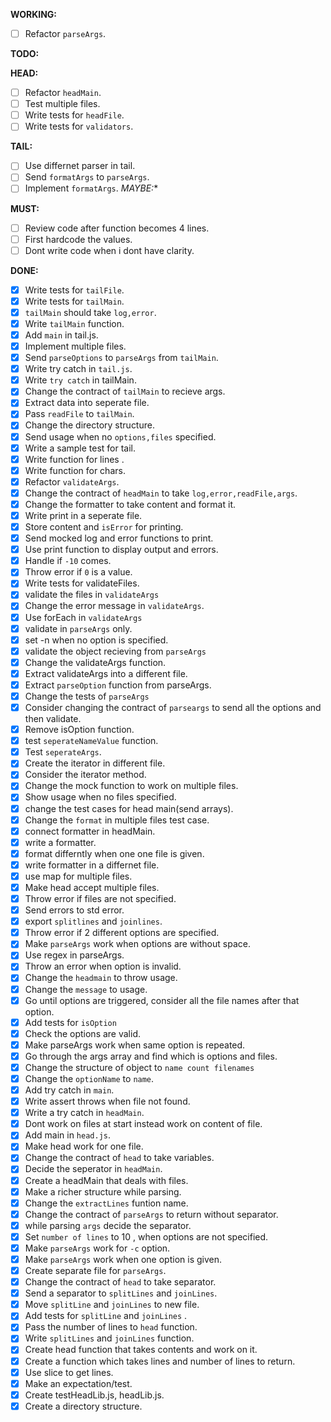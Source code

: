 **WORKING:**
- [ ] Refactor `parseArgs`.

**TODO:**

**HEAD:**
- [ ] Refactor `headMain`.
- [ ] Test multiple files.
- [ ] Write tests for `headFile`.
- [ ] Write tests for `validators`.

**TAIL:**

- [ ] Use differnet parser in tail.
- [ ] Send `formatArgs` to `parseArgs`.
- [ ] Implement `formatArgs`.
**MAYBE*:**

**MUST:**
- [ ] Review code after function becomes 4 lines.
- [ ] First hardcode the values.
- [ ] Dont write code when i dont have clarity.

**DONE:**
- [x] Write tests for `tailFile`.
- [x] Write tests for `tailMain`.
- [x] `tailMain` should take `log,error`.
- [x] Write `tailMain` function.
- [x] Add `main` in tail.js.
- [x] Implement multiple files.
- [x] Send `parseOptions` to `parseArgs` from `tailMain`.
- [x] Write try catch in `tail.js`.
- [x] Write `try catch` in tailMain.
- [x] Change the contract of `tailMain` to recieve args.
- [x] Extract data into seperate file.
- [x] Pass `readFile` to `tailMain`.
- [x] Change the directory structure.
- [x] Send usage when no `options,files` specified.
- [x] Write a sample test for tail.
- [x] Write function for lines .
- [x] Write function for chars.
- [x] Refactor `validateArgs`.
- [x] Change the contract of `headMain` to take `log,error,readFile,args`.
- [x] Change the formatter to take content and format it.
- [x] Write print in a seperate file.
- [x] Store content and `isError` for printing.
- [x] Send mocked log and error functions to print.
- [x] Use print function to display output and errors.
- [x] Handle if `-10` comes.
- [x] Throw error if `0` is a value.
- [x] Write tests for validateFiles.
- [x] validate the files in `validateArgs`
- [x] Change the error message in `validateArgs`.
- [x] Use forEach in `validateArgs`
- [x] validate in `parseArgs` only.
- [x] set -n when no option is specified.
- [x] validate the object recieving from `parseArgs`
- [x] Change the validateArgs function.
- [x] Extract validateArgs into a different file.
- [x] Extract `parseOption` function from parseArgs.
- [x] Change the tests of `parseArgs`
- [x] Consider changing the contract of `parseargs` to send all the options and then validate.
- [x] Remove isOption function.
- [x] test `seperateNameValue` function.
- [x] Test `seperateArgs`.
- [x] Create the iterator in different file.
- [x] Consider the iterator method.
- [x] Change the mock function to work on multiple files.
- [x] Show usage when no files specified.
- [x] change the test cases for head main(send arrays).
- [x] Change the `format` in multiple files test case.
- [x] connect formatter in headMain.
- [x] write a formatter.
- [x] format differntly when one one file is given.
- [x] write formatter in a differnet file.
- [x] use map for multiple files.
- [x] Make head accept multiple files.
- [x] Throw error if files are not specified.
- [x] Send errors to std error.
- [x] export `splitlines` and `joinlines`.
- [x] Throw error if 2 different options are specified.
- [x] Make `parseArgs` work when options are without space.
- [x] Use regex in parseArgs.
- [x] Throw an error when option is invalid.
- [x] Change the `headmain` to throw usage.
- [x] Change the `message` to usage.
- [x] Go until options are triggered, consider all the file names after that option.
- [x] Add tests for `isOption`
- [x] Check the options are valid.
- [x] Make parseArgs work when same option is repeated.
- [x] Go through the args array and find which is options and files.
- [x] Change the structure of object to `name count filenames`
- [x] Change the `optionName` to `name`.
- [x] Add try catch in `main`.
- [x] Write assert throws when file not found.
- [x] Write a try catch in `headMain`.
- [x] Dont work on files at start instead work on content of file.
- [x] Add main in `head.js`.
- [x] Make head work for one file.
- [x] Change the contract of `head` to take variables.
- [x] Decide the seperator in `headMain`.
- [x] Create a headMain that deals with files.
- [x] Make a richer structure while parsing.
- [x] Change the `extractLines` funtion name.
- [x] Change the contract of `parseArgs` to return without separator.
- [x] while parsing `args` decide the separator.
- [x] Set `number of lines` to 10 , when options are not specified.
- [x] Make `parseArgs` work for `-c` option.
- [x] Make `parseArgs` work when one option is given.
- [x] Create separate file for `parseArgs`.
- [x] Change the contract of `head` to take separator.
- [x] Send a separator to `splitLines` and `joinLines`.
- [x] Move `splitLine` and `joinLines` to new file.
- [x] Add tests for `splitLine` and `joinLines` .
- [x] Pass the number of lines to `head` function.
- [x] Write  `splitLines` and `joinLines` function.
- [x] Create head function that takes contents and work on it.
- [x] Create a function which takes lines and number of lines to return.
- [x] Use slice to get lines.
- [x] Make an expectation/test.
- [x] Create  testHeadLib.js, headLib.js.
- [x] Create a directory structure.
